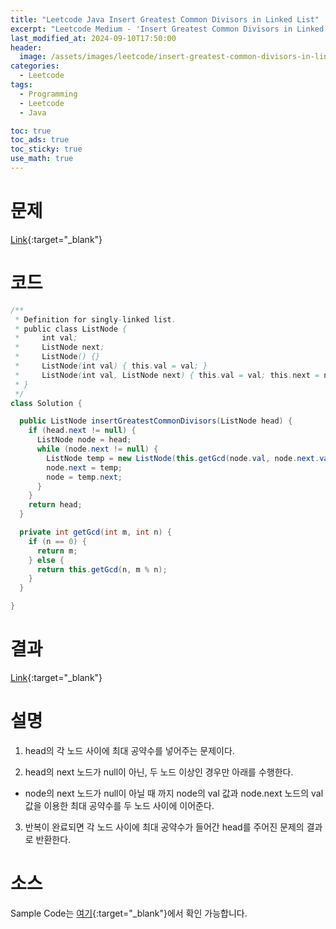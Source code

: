 ```yaml
---
title: "Leetcode Java Insert Greatest Common Divisors in Linked List"
excerpt: "Leetcode Medium - 'Insert Greatest Common Divisors in Linked List' 문제 Java 풀이"
last_modified_at: 2024-09-10T17:50:00
header:
  image: /assets/images/leetcode/insert-greatest-common-divisors-in-linked-list.png
categories:
  - Leetcode
tags:
  - Programming
  - Leetcode
  - Java

toc: true
toc_ads: true
toc_sticky: true
use_math: true
---
```

# 문제
[Link](https://leetcode.com/problems/insert-greatest-common-divisors-in-linked-list/){:target="_blank"}

# 코드
```java
/**
 * Definition for singly-linked list.
 * public class ListNode {
 *     int val;
 *     ListNode next;
 *     ListNode() {}
 *     ListNode(int val) { this.val = val; }
 *     ListNode(int val, ListNode next) { this.val = val; this.next = next; }
 * }
 */
class Solution {

  public ListNode insertGreatestCommonDivisors(ListNode head) {
    if (head.next != null) {
      ListNode node = head;
      while (node.next != null) {
        ListNode temp = new ListNode(this.getGcd(node.val, node.next.val), node.next);
        node.next = temp;
        node = temp.next;
      }
    }
    return head;
  }

  private int getGcd(int m, int n) {
    if (n == 0) {
      return m;
    } else {
      return this.getGcd(n, m % n);
    }
  }

}
```

# 결과
[Link](https://leetcode.com/problems/spiral-matrix-iv/submissions/1384195866/){:target="_blank"}

# 설명
1. head의 각 노드 사이에 최대 공약수를 넣어주는 문제이다.

2. head의 next 노드가 null이 아닌, 두 노드 이상인 경우만 아래를 수행한다.
- node의 next 노드가 null이 아닐 때 까지 node의 val 값과 node.next 노드의 val 값을 이용한 최대 공약수를 두 노드 사이에 이어준다.

3. 반복이 완료되면 각 노드 사이에 최대 공약수가 들어간 head를 주어진 문제의 결과로 반환한다.

# 소스
Sample Code는 [여기](https://github.com/GracefulSoul/leetcode/blob/master/src/main/java/gracefulsoul/problems/InsertGreatestCommonDivisorsInLinkedList.java){:target="_blank"}에서 확인 가능합니다.